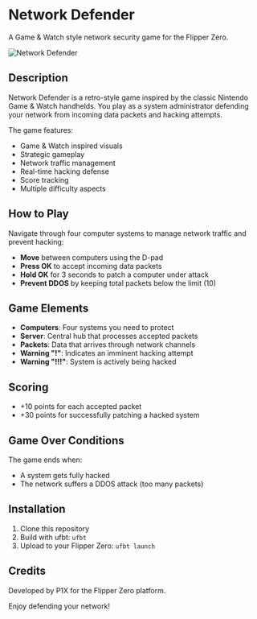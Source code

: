 # Network Defender

A Game & Watch style network security game for the Flipper Zero.

![Network Defender](p1x_flipper_and_watch.png)

## Description

Network Defender is a retro-style game inspired by the classic Nintendo Game & Watch handhelds. You play as a system administrator defending your network from incoming data packets and hacking attempts.

The game features:
- Game & Watch inspired visuals
- Strategic gameplay
- Network traffic management
- Real-time hacking defense
- Score tracking
- Multiple difficulty aspects

## How to Play

Navigate through four computer systems to manage network traffic and prevent hacking:

- **Move** between computers using the D-pad
- **Press OK** to accept incoming data packets
- **Hold OK** for 3 seconds to patch a computer under attack
- **Prevent DDOS** by keeping total packets below the limit (10)

## Game Elements

- **Computers**: Four systems you need to protect
- **Server**: Central hub that processes accepted packets 
- **Packets**: Data that arrives through network channels
- **Warning "!"**: Indicates an imminent hacking attempt
- **Warning "!!!"**: System is actively being hacked

## Scoring

- +10 points for each accepted packet
- +30 points for successfully patching a hacked system

## Game Over Conditions

The game ends when:
- A system gets fully hacked
- The network suffers a DDOS attack (too many packets)

## Installation

1. Clone this repository
2. Build with ufbt: `ufbt`
3. Upload to your Flipper Zero: `ufbt launch`

## Credits

Developed by P1X for the Flipper Zero platform.

Enjoy defending your network!